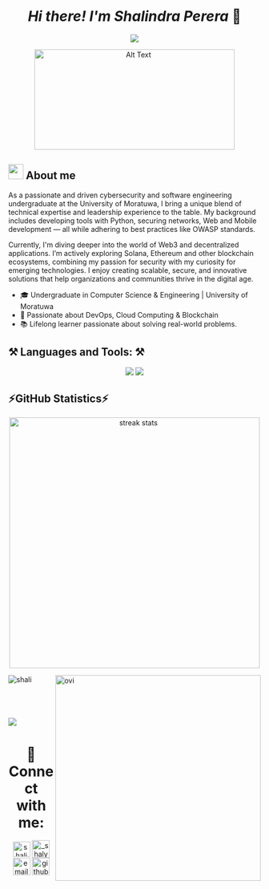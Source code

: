 <div id="hey" align="center">
  <h1>
   <!-- <img src="https://media.giphy.com/media/hvRJCLFzcasrR4ia7z/giphy.gif" width=35 /> -->
    <i>Hi there!
    I'm Shalindra Perera</i> 👋
  </h1>
</div>

<div id="badges" align="center">
<!-- <p align="center">
  <a href="https://github.com/DenverCoder1/readme-typing-svg"><img src="https://readme-typing-svg.herokuapp.com?font=Montserrat&color=%200C8BE25&size=30&center=true&vCenter=true&width=600&height=100&lines=👨‍💻I'm+a+CSE+Student;🕵️‍♂️ Cybersecurity+Proffessional;📱Mobile+App+Developer"></a>
</p> -->
<!-- <p align="center">
  <a href="https://github.com/CodeWhiteWeb/CodeWhiteWeb"><img src="https://readme-typing-svg.herokuapp.com?color=%2336BCF7&center=true&vCenter=true&lines=👨‍💻I'm+a+CSE+Student;Cybersecurity+Proffessional;Mobile+App+Developer"></a>
</p> -->

<p align="center">
  <a href="https://github.com/Shalindra-CyberCodeX/Shalindra-CyberCodeX"><img src="https://readme-typing-svg.herokuapp.com?color=%2336BCF7&center=true&vCenter=true&lines=👨‍💻I'm+a+CSE+Undergraduate;🕵️‍♂️Cybersecurity+Proffessional;📱Mobile+App+Developer;🌐Web+Developer"></a>
</p>

  <!-- <a href="mailto:alishandev@proton.me">
    <img src="https://img.shields.io/badge/-Email%20Me-red?style=for-the-badge" alt="Website Badge"/>
  </a>
  <a href="https://t.me/al3shan">
    <img src="https://img.shields.io/badge/Telegram-blue?style=for-the-badge&logo=telegram&logoColor=white" alt="Twitter Badge"/>
  </a>
  <a href="https://al3sha9.github.io/portfolio/">
    <img src="https://img.shields.io/badge/-My%20Website-red?style=for-the-badge" alt="Website Badge"/>
  </a>
  <a href="https://twitter.com/alishxn_">
    <img src="https://img.shields.io/badge/Twitter-blue?style=for-the-badge&logo=twitter&logoColor=white" alt="Twitter Badge"/>
  </a> -->
</div>

<div align="center">
  
<!-- ![Alt Text](https://media4.giphy.com/media/v1.Y2lkPTc5MGI3NjExM29wYXVkbnN3NzF1aWdkZHhjcDF3aTBkZXdieXR4amljeXI2Ymo0eiZlcD12MV9pbnRlcm5hbF9naWZfYnlfaWQmY3Q9Zw/L1R1tvI9svkIWwpVYr/giphy.gif) -->
<!-- 
[![Alt Text](https://media4.giphy.com/media/v1.Y2lkPTc5MGI3NjExN3c4bHAwbXNiM2Y4cG1iMXJ1eml4YWhzMnhlOWVzYTlyZnhsNmwyYSZlcD12MV9pbnRlcm5hbF9naWZfYnlfaWQmY3Q9Zw/MD0svLSDeudszrNrp0/giphy.gif)](https://example.com) -->

<a href="https://example.com">
  <img src="https://media4.giphy.com/media/v1.Y2lkPTc5MGI3NjExN3c4bHAwbXNiM2Y4cG1iMXJ1eml4YWhzMnhlOWVzYTlyZnhsNmwyYSZlcD12MV9pbnRlcm5hbF9naWZfYnlfaWQmY3Q9Zw/MD0svLSDeudszrNrp0/giphy.gif" width="400" height="200" alt="Alt Text">
</a>

</div>


## <picture><img src = "https://github.com/7oSkaaa/7oSkaaa/blob/main/Images/about_me.gif?raw=true" width = 30px></picture> About me
 
As a passionate and driven cybersecurity and software engineering undergraduate at the University of Moratuwa, I bring a unique blend of technical expertise and leadership experience to the table. My background includes developing tools with Python, securing networks, Web and Mobile development  — all while adhering to best practices like OWASP standards.

Currently, I'm diving deeper into the world of Web3 and decentralized applications. I’m actively exploring Solana, Ethereum and other blockchain ecosystems, combining my passion for security with my curiosity for emerging technologies. I enjoy creating scalable, secure, and innovative solutions that help organizations and communities thrive in the digital age.

- 🎓 Undergraduate in Computer Science & Engineering | University of Moratuwa
- 🔐 Passionate about DevOps, Cloud Computing & Blockchain 
- 📚 Lifelong learner passionate about solving real-world problems.



## ⚒️ Languages and Tools: ⚒️
<div align="center"> 
  
  <img src="https://skillicons.dev/icons?i=java,c,cpp,express,docker,git,github,linux,html,javascript,css,kali" />
  <img src="https://skillicons.dev/icons?i=markdown,aws,mysql,nodejs,python,bash,react,figma,vscode,flutter,firebase" />
  <br/>
  
</div>
 

## ⚡GitHub Statistics⚡
 




<!-- [![Top Langs](https://github-readme-stats.vercel.app/api/top-langs/?username=Shalindra-CyberCodeX&layout=compact&theme=vision-friendly-dark)](https://github.com/anuraghazra/github-readme-stats) -->

<div align="left"> 
<p align="center">
<img  width=500 src="https://github-readme-streak-stats-salesp07.vercel.app/?user=Shalindra-CyberCodeX&count_private=true&theme=vision-friendly-dark&border_radius=10" alt="streak stats"/>
</p>
<p align= "center">
  <p><img align="left" src="https://github-readme-stats.vercel.app/api/top-langs?username=Shalindra-CyberCodeX&show_icons=true&locale=en&layout=compact&theme=react" alt="shali" /></p>
<p><img align="right" src="https://github-readme-stats.vercel.app/api?username=Shalindra-CyberCodeX&show_icons=true&locale=en&theme=react" alt="ovi" width="410" /></p>
<br><br><br><br><br>
<!--  <img height= "150" src="https://github-readme-stats.vercel.app/api?username=Shalindra-CyberCodeX&theme=react&show_icons=true&include_all_commits=true" /> 
  <img height= "150" src="https://github-readme-stats.vercel.app/api/top-langs/?username=Shalindra-CyberCodeX&theme=react&layout=compact" />
</p> -->

<!-- <img width=400 src="https://github-readme-stats-salesp07.vercel.app/api/top-langs/?username=Shalindra-CyberCodeX&hide=HTML&langs_count=10&layout=compact&card_width=350&theme=vision-friendly-dark&border_radius=10&size_weight=0.5&count_weight=0.5" alt="top langs" />
</p>

[![Shalindra's GitHub stats](https://github-readme-stats.vercel.app/api?username=Shalindra-CyberCodeX&show_icons=true&theme=vision-friendly-dark)](https://github.com/al3sha9/github-readme-stats) -->

</div>
<img src="https://user-images.githubusercontent.com/73097560/115834477-dbab4500-a447-11eb-908a-139a6edaec5c.gif">
<h1 align="center">🤝Connect with me:</h1>



<div align="center">
<a href="https://linkedin.com/in/shalindra-perera" target="blank"><img align="center" src="https://raw.githubusercontent.com/rahuldkjain/github-profile-readme-generator/master/src/images/icons/Social/linked-in-alt.svg" alt="shalindra-perera" height="30" width="35" /></a>
<a href="https://X.com/" target="blank"><img align="center" src="https://img.icons8.com/?size=100&id=phOKFKYpe00C&format=png&color=FFFFFF" alt="_shalyyy__" height="35" width="35" /></a> 
<a href="shalindraperera396@gmail.com" target="blank"><img align="center" src="https://img.icons8.com/?size=100&id=P7UIlhbpWzZm&format=png&color=000000" alt="email" height="35" width="35" /></a>  
<a href="https://github.com/Shalindra-CyberCodeX" target="blank"><img align="center" src="https://img.icons8.com/?size=100&id=16318&format=png&color=FFFFFF" alt="github" height="35" width="35" /></a>  
</div>




